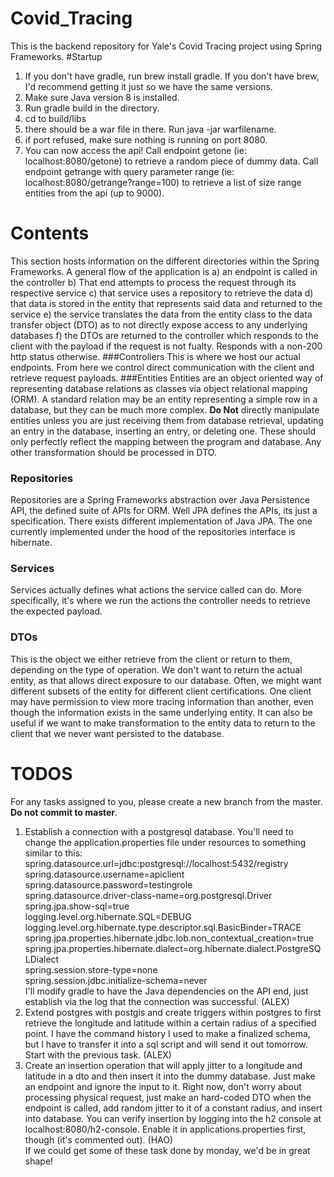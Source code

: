 # Covid_Tracing
This is the backend repository for Yale's Covid Tracing project using Spring Frameworks.
#Startup
1. If you don't have gradle, run brew install gradle. If you don't have brew, I'd recommend getting it just so we have 
the same versions.
2. Make sure Java version 8 is installed.
3. Run gradle build in the directory.
4. cd to build/libs
5. there should be a war file in there. Run java -jar warfilename.
6. if port refused, make sure nothing is running on port 8080.
7. You can now access the api! Call endpoint getone (ie: localhost:8080/getone) to retrieve a random piece of dummy 
data. Call endpoint getrange with query parameter range (ie: localhost:8080/getrange?range=100) to retrieve a list of 
size range entities from the api (up to 9000).  
# Contents
This section hosts information on the different directories within the Spring Frameworks. A general flow of the 
application is a\) an endpoint is called in the controller b\) That end attempts to process the request through its
respective service c\) that service uses a repository to retrieve the data d\) that data is stored in the entity that
represents said data and returned to the service e\) the service translates the data from the entity class to the data
transfer object \(DTO\) as to not directly expose access to any underlying databases f\) the DTOs are returned to the
controller which responds to the client with the payload if the request is not fualty. Responds with a non-200 http
status otherwise.
###Controllers
This is where we host our actual endpoints. From here we control direct communication with the client and retrieve
request payloads.
###Entities
Entities are an object oriented way of representing database relations as classes via object relational mapping \(ORM\).
A standard relation may be an entity representing a simple row in a database, but they can be much more complex.
**Do Not** directly manipulate entities unless you are just receiving them from database retrieval, updating an entry in the
database, inserting an entry, or deleting one. These should only perfectly reflect the mapping between the program and
database. Any other transformation should be processed in DTO.
### Repositories
Repositories are a Spring Frameworks abstraction over Java Persistence API, the defined suite of APIs for ORM. Well
JPA defines the APIs, its just a specification. There exists different implementation of Java JPA. The one currently
implemented under the hood of the repositories interface is hibernate.
### Services
Services actually defines what actions the service called can do. More specifically, it's where we run the actions the
controller needs to retrieve the expected payload.
### DTOs
This is the object we either retrieve from the client or return to them, depending on the type of operation. We don't
want to return the actual entity, as that allows direct exposure to our database. Often, we might want different subsets
of the entity for different client certifications. One client may have permission to view more tracing information than
another, even though the information exists in the same underlying entity. It can also be useful if we want to make
transformation to the entity data to return to the client that we never want persisted to the database.
# TODOS
For any tasks assigned to you, please create a new branch from the master. **Do not commit to master**.
1. Establish a connection with a postgresql database. You'll need to change the application.properties file under
resources to something similar to this:
spring.datasource.url=jdbc:postgresql://localhost:5432/registry  
spring.datasource.username=apiclient  
spring.datasource.password=testingrole  
spring.datasource.driver-class-name=org.postgresql.Driver  
spring.jpa.show-sql=true  
logging.level.org.hibernate.SQL=DEBUG  
logging.level.org.hibernate.type.descriptor.sql.BasicBinder=TRACE  
spring.jpa.properties.hibernate.jdbc.lob.non_contextual_creation=true  
spring.jpa.properties.hibernate.dialect=org.hibernate.dialect.PostgreSQLDialect  
spring.session.store-type=none  
spring.session.jdbc.initialize-schema=never  
I'll modify gradle to have the Java dependencies on the API end, just establish via the log that the connection was 
successful. (ALEX)
2. Extend postgres with postgis and create triggers within postgres to first retrieve the longitude and latitude 
within a certain radius of a specified point. I have the command history I used to make a finalized schema, but I have
to transfer it into a sql script and will send it out tomorrow. Start with the previous task. (ALEX)
3. Create an insertion operation that will apply jitter to a longitude and latitude in a dto and then insert it into
the dummy database. Just make an endpoint and ignore the input to it. Right now, don't worry about processing physical
request, just make an hard-coded DTO when the endpoint is called, add random jitter to it of a constant radius, and
insert into database. You can verify insertion by logging into the h2 console at localhost:8080/h2-console. Enable it
in applications.properties first, though (it's commented out). (HAO)  
If we could get some of these task done by monday, we'd be in great shape!
